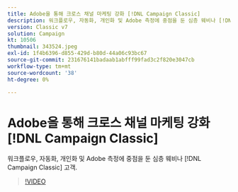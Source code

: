 ```yaml
---
title: Adobe을 통해 크로스 채널 마케팅 강화 [!DNL Campaign Classic]
description: 워크플로우, 자동화, 개인화 및 Adobe 측정에 중점을 둔 심층 웨비나 [!DNL Campaign Classic] 고객.
version: Classic v7
solution: Campaign
kt: 10506
thumbnail: 343524.jpeg
exl-id: 1f4b6396-d855-429d-b80d-44a06c93bc67
source-git-commit: 231676141badaab1abfff99fad3c2f820e3047cb
workflow-type: tm+mt
source-wordcount: '38'
ht-degree: 0%

---
```


# Adobe을 통해 크로스 채널 마케팅 강화 [!DNL Campaign Classic]

워크플로우, 자동화, 개인화 및 Adobe 측정에 중점을 둔 심층 웨비나 [!DNL Campaign Classic] 고객.

>[!VIDEO](https://video.tv.adobe.com/v/343524/?quality=12&learn=on)
